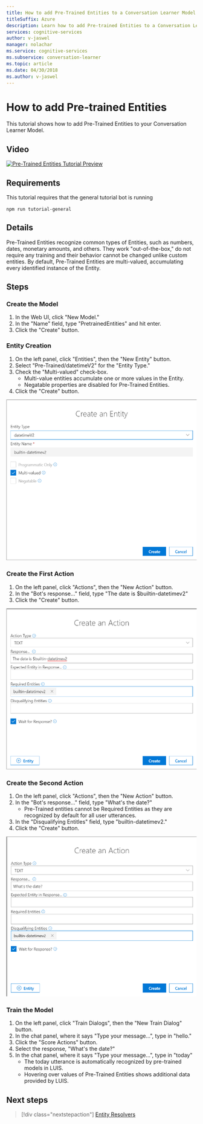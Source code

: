 ```yaml
---
title: How to add Pre-Trained Entities to a Conversation Learner Model - Microsoft Cognitive Services | Microsoft Docs
titleSuffix: Azure
description: Learn how to add Pre-trained Entities to a Conversation Learner Model.
services: cognitive-services
author: v-jaswel
manager: nolachar
ms.service: cognitive-services
ms.subservice: conversation-learner
ms.topic: article
ms.date: 04/30/2018
ms.author: v-jaswel
---
```


# How to add Pre-trained Entities
This tutorial shows how to add Pre-Trained Entities to your Conversation Learner Model.

## Video

[![Pre-Trained Entities Tutorial Preview](https://aka.ms/cl_Tutorial_v3_PreTrainedEntities_Preview)](https://aka.ms/cl_Tutorial_v3_PreTrainedEntities)

## Requirements
This tutorial requires that the general tutorial bot is running

	npm run tutorial-general

## Details

Pre-Trained Entities recognize common types of Entities, such as numbers, dates, monetary amounts, and others.  They work "out-of-the-box," do not require any training and their behavior cannot be changed unlike custom entities.  By default, Pre-Trained Entities are multi-valued, accumulating every identified instance of the Entity.

## Steps

### Create the Model

1. In the Web UI, click "New Model."
2. In the "Name" field, type "PretrainedEntities" and hit enter.
3. Click the "Create" button.

### Entity Creation

1. On the left panel, click "Entities", then the "New Entity" button.
2. Select "Pre-Trained/datetimeV2" for the "Entity Type."
3. Check the "Multi-valued" check-box.
	- Multi-value entities accumulate one or more values in the Entity.
	- Negatable properties are disabled for Pre-Trained Entities.
4. Click the "Create" button.

![](../media/tutorial7_entities_a.PNG)

### Create the First Action

1. On the left panel, click "Actions", then the "New Action" button.
2. In the "Bot's response..." field, type "The date is $builtin-datetimev2"
3. Click the "Create" button.

![](../media/tutorial7_actions_a.PNG)

### Create the Second Action

1. On the left panel, click "Actions", then the "New Action" button.
2. In the "Bot's response..." field, type "What's the date?"
	- Pre-Trained entities cannot be Required Entities as they are recognized by default for all user utterances.
3. In the "Disqualifying Entitles" field, type "builtin-datetimev2."
4. Click the "Create" button.

![](../media/tutorial7_actions2_a.PNG)

### Train the Model

1. On the left panel, click "Train Dialogs", then the "New Train Dialog" button.
2. In the chat panel, where it says "Type your message...", type in "hello."
3. Click the "Score Actions" button.
4. Select the response, "What's the date?"
5. In the chat panel, where it says "Type your message...", type in "today"
	- The today utterance is automatically recognized by pre-trained models in LUIS.
	- Hovering over values of Pre-Trained Entities shows additional data provided by LUIS.

## Next steps

> [!div class="nextstepaction"]
> [Entity Resolvers](./09-entity-resolvers.md)
